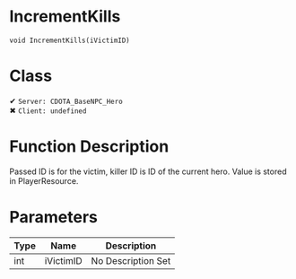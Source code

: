 # IncrementKills
```
void IncrementKills(iVictimID)
```
# Class
✔ `Server: CDOTA_BaseNPC_Hero`  
✖ `Client: undefined`  

# Function Description
Passed ID is for the victim, killer ID is ID of the current hero.  Value is stored in PlayerResource.
# Parameters
Type|Name|Description
--|--|--
int|iVictimID|No Description Set
